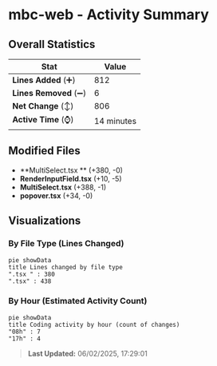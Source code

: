 # mbc-web - Activity Summary 

## Overall Statistics

| Stat                   | Value                                                             |
| ---------------------- | ----------------------------------------------------------------- |
| **Lines Added** (➕)   | 812                                          |
| **Lines Removed** (➖) | 6                                        |
| **Net Change** (↕)    | 806                |
| **Active Time** (⌚)   | 14 minutes |


## Modified Files
- **MultiSelect.tsx ** (+380, -0)
- **RenderInputField.tsx** (+10, -5)
- **MultiSelect.tsx** (+388, -1)
- **popover.tsx** (+34, -0)

## Visualizations

### By File Type (Lines Changed)

```mermaid
pie showData
title Lines changed by file type
".tsx " : 380
".tsx" : 438
```

### By Hour (Estimated Activity Count)

```mermaid
pie showData
title Coding activity by hour (count of changes)
"08h" : 7
"17h" : 4
```


> **Last Updated:** 06/02/2025, 17:29:01